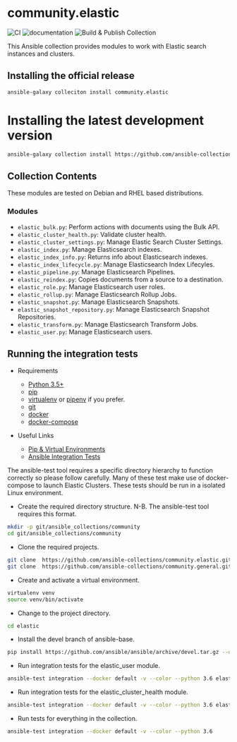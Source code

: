# community.elastic

![CI](https://github.com/ansible-collections/community.elastic/workflows/CI/badge.svg)
![documentation](https://github.com/ansible-collections/community.elastic/workflows/documentation/badge.svg)
![Build & Publish Collection](https://github.com/ansible-collections/community.elastic/workflows/Build%20&%20Publish%20Collection/badge.svg)

This Ansible collection provides modules to work with Elastic search instances and clusters.

## Installing the official release

```bash
ansible-galaxy colleciton install community.elastic
```

# Installing the latest development version

```bash
ansible-galaxy collection install https://github.com/ansible-collections/community.elastic/releases/download/latest/community-elastic-latest.tar.gz
```

## Collection Contents

These modules are tested on Debian and RHEL based distributions.

### Modules

- `elastic_bulk.py`: Perform actions with documents using the Bulk API.
- `elastic_cluster_health.py`: Validate cluster health.
- `elastic_cluster_settings.py`: Manage Elastic Search Cluster Settings.
- `elastic_index.py`:  Manage Elasticsearch indexes.
- `elastic_index_info.py`: Returns info about Elasticsearch indexes.
- `elastic_index_lifecycle.py`: Manage Elasticsearch Index Lifecyles.
- `elastic_pipeline.py`: Manage Elasticsearch Pipelines.
- `elastic_reindex.py`: Copies documents from a source to a destination.
- `elastic_role.py`: Manage Elasticsearch user roles.
- `elastic_rollup.py`: Manage Elasticsearch Rollup Jobs.
- `elastic_snapshot.py`: Manage Elasticsearch Snapshots.
- `elastic_snapshot_repository.py`: Manage Elasticsearch Snapshot Repositories.
- `elastic_transform.py`: Manage Elasticsearch Transform Jobs.
- `elastic_user.py`: Manage Elasticsearch users.

## Running the integration tests

* Requirements
  * [Python 3.5+](https://www.python.org/)
  * [pip](https://pypi.org/project/pip/)
  * [virtualenv](https://virtualenv.pypa.io/en/latest/) or [pipenv](https://pypi.org/project/pipenv/) if you prefer.
  * [git](https://git-scm.com/)
  * [docker](https://www.docker.com/)
  * [docker-compose](https://docs.docker.com/compose/)

* Useful Links
  * [Pip & Virtual Environments](https://docs.python-guide.org/dev/virtualenvs/)
  * [Ansible Integration Tests](https://docs.ansible.com/ansible/latest/dev_guide/testing_integration.html)

The ansible-test tool requires a specific directory hierarchy to function correctly so please follow carefully. Many of these test make use of docker-compose to launch Elastic Clusters. These tests should be run in a isolated Linux environment.

* Create the required directory structure. N-B. The ansible-test tool requires this format.

```bash
mkdir -p git/ansible_collections/community
cd git/ansible_collections/community
```

* Clone the required projects.

```bash
git clone  https://github.com/ansible-collections/community.elastic.git ./elastic
git clone  https://github.com/ansible-collections/community.general.git ./general
```

* Create and activate a virtual environment.

```bash
virtualenv venv
source venv/bin/activate
```

* Change to the project directory.

```bash
cd elastic
```

* Install the devel branch of ansible-base.

```bash
pip install https://github.com/ansible/ansible/archive/devel.tar.gz --disable-pip-version-check
```

* Run integration tests for the elastic_user module.

```bash
ansible-test integration --docker default -v --color --python 3.6 elastic_user
```

* Run integration tests for the elastic_cluster_health module.

```bash
ansible-test integration --docker default -v --color --python 3.6 elastic_cluster_health
```

* Run tests for everything in the collection.

```bash
ansible-test integration --docker default -v --color --python 3.6
```
